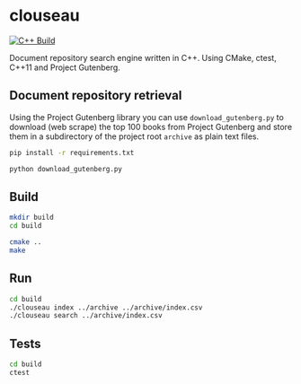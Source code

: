 # clouseau

[![C++ Build](https://github.com/Darragh-Grealish/clouseau/actions/workflows/build.yml/badge.svg)](https://github.com/Darragh-Grealish/clouseau/actions/workflows/build.yml)

Document repository search engine written in C++.
Using CMake, ctest, C++11 and Project Gutenberg.

## Document repository retrieval

Using the Project Gutenberg library you can use `download_gutenberg.py` to download (web scrape) the top 100 books from Project Gutenberg and store them in a subdirectory of the project root `archive` as plain text files.

```bash
pip install -r requirements.txt

python download_gutenberg.py
```

## Build

```bash
mkdir build
cd build

cmake ..
make
```

## Run

```bash
cd build
./clouseau index ../archive ../archive/index.csv
./clouseau search ../archive/index.csv
```

## Tests

```bash
cd build
ctest
```

